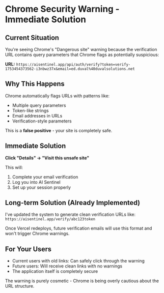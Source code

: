 # Chrome Security Warning - Immediate Solution

## Current Situation
You're seeing Chrome's "Dangerous site" warning because the verification URL contains query parameters that Chrome flags as potentially suspicious:

**URL:** `https://aisentinel.app/api/auth/verify?token=verify-1753454373562-i3nbwz37x&email=ed.duval%40duvalsolutions.net`

## Why This Happens
Chrome automatically flags URLs with patterns like:
- Multiple query parameters
- Token-like strings
- Email addresses in URLs
- Verification-style parameters

This is a **false positive** - your site is completely safe.

## Immediate Solution
**Click "Details" → "Visit this unsafe site"**

This will:
1. Complete your email verification
2. Log you into AI Sentinel
3. Set up your session properly

## Long-term Solution (Already Implemented)
I've updated the system to generate clean verification URLs like:
`https://aisentinel.app/verify/abc123token`

Once Vercel redeploys, future verification emails will use this format and won't trigger Chrome warnings.

## For Your Users
- Current users with old links: Can safely click through the warning
- Future users: Will receive clean links with no warnings
- The application itself is completely secure

The warning is purely cosmetic - Chrome is being overly cautious about the URL structure.